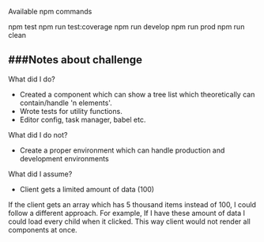 Available npm commands

npm test
npm run test:coverage
npm run develop
npm run prod
npm run clean


###Notes about challenge
-------------------------
What did I do?
- Created a component which can show a tree list which
theoretically can contain/handle 'n elements'.
- Wrote tests for utility functions.
- Editor config, task manager, babel etc.

What did I do not?
- Create a proper environment which can handle production and development environments

What did I assume?
- Client gets a limited amount of data (100)

If the client gets an array which has 5 thousand items instead of 100, I could follow a different approach.
For example, If I have these amount of data I could load every child when it clicked.
This way client would not render all components at once.




